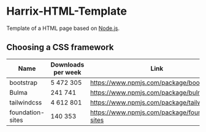 # Harrix-HTML-Template

Template of a HTML page based on [Node.js](https://nodejs.org/en/).

## Choosing a CSS framework

| Name             | Downloads per week | Link                                             |
| ---------------- | ------------------ | ------------------------------------------------ |
| bootstrap        | 5 472 305          | <https://www.npmjs.com/package/bootstrap>        |
| Bulma            | 241 741            | <https://www.npmjs.com/package/bulma>            |
| tailwindcss      | 4 612 801          | <https://www.npmjs.com/package/tailwindcss>      |
| foundation-sites | 140 353            | <https://www.npmjs.com/package/foundation-sites> |
